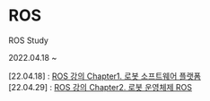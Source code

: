 # ROS
ROS Study

2022.04.18 ~

[22.04.18] :  <a href="https://www.youtube.com/watch?v=ot_D9N-H4lQ&t=12s" target="_blank">ROS 강의 Chapter1. 로봇 소프트웨어 플랫폼</a>  
[22.04.29] :  <a href="https://www.youtube.com/watch?v=KcIUl3WH-C8" target="_blank">ROS 강의 Chapter2. 로봇 운영체제 ROS</a>
